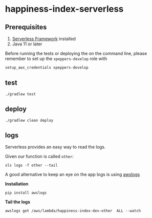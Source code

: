 # happiness-index-serverless

## Prerequisites
1. [Serverless Framework](https://serverless.com) installed
2. Java 11 or later

Before running the tests or deploying the on the command line, please remember to set up the `xpeppers-develop` role with

```bash
setup_aws_credentials xpeppers-develop
```

## test
`./gradlew test`

## deploy
`./gradlew clean deploy`

## logs

Serverless provides an easy way to read the logs. 

Given our function is called `other`:
```
sls logs -f other --tail
```

A good alternative to keep an eye on the app logs is using [awslogs](https://github.com/jorgebastida/awslogs)

**Installation**

`pip install awslogs`

**Tail the logs**

`awslogs get /aws/lambda/happiness-index-dev-other  ALL --watch`
